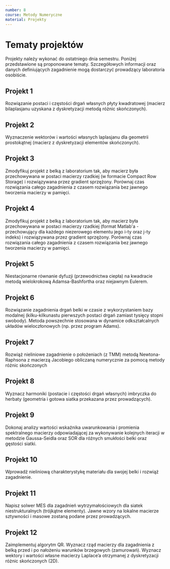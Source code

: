 ```yaml
---
number: 8
course: Metody Numeryczne
material: Projekty
---
```


# Tematy projektów

Projekty należy wykonać do ostatniego dnia semestru.
Poniżej przedstawione są proponowane tematy.
Szczegółowych informacji oraz danych definiujących zagadnienie mogą dostarczyć prowadzący laboratoria osobiście.

## Projekt 1
Rozwiązanie postaci i częstości drgań własnych płyty kwadratowej (macierz bilaplasjanu uzyskana z dyskretyzacji metodą różnic skończonych).

## Projekt 2
Wyznaczenie wektorów i wartości własnych laplasjanu dla geometrii prostokątnej (macierz z dyskretyzacji elementów skończonych).

## Projekt 3
Zmodyfikuj projekt z belką z laboratorium tak, aby macierz była przechowywana w postaci macierzy rzadkiej (w formacie Compact Row Storage) i rozwiązywana przez gradient sprzężony.
Porównaj czas rozwiązania całego zagadnienia z czasem rozwiązania bez jawnego tworzenia macierzy w pamięci.

## Projekt 4
Zmodyfikuj projekt z belką z laboratorium tak, aby macierz była przechowywana w postaci macierzy rzadkiej (format Matlab'a - przechowujący dla każdego niezerowego elementu jego i-ty oraz j-ty indeks) i rozwiązywana przez gradient sprzężony.
Porównaj czas rozwiązania całego zagadnienia z czasem rozwiązania bez jawnego tworzenia macierzy w pamięci.

## Projekt 5
Niestacjonarne równanie dyfuzji (przewodnictwa ciepła) na kwadracie metodą wielokrokową Adamsa-Bashfortha oraz niejawnym Eulerem.

## Projekt 6
Rozwiązanie zagadnienia drgań belki w czasie z wykorzystaniem bazy modalnej (kilku-kilkunastu pierwszych postaci drgań zamiast tysięcy stopni swobody).
Metoda powszechnie stosowana w dynamice odkształcalnych układów wieloczłonowych (np. przez program Adams).

## Projekt 7
Rozwiąż nieliniowe zagadnienie o położeniach (z TMM) metodą Newtona-Raphsona z macierzą Jacobiego obliczaną numerycznie za pomocą metody różnic skończonych

## Projekt 8
Wyznacz harmoniki (postacie i częstości drgań własnych) imbryczka do herbaty (geometria i gotowa siatka przekazana przez prowadzących).

## Projekt 9
Dokonaj analizy wartości wskaźnika uwarunkowania i promienia spektralnego macierzy odpowiadającej za wykonywanie kolejnych iteracji w metodzie Gaussa-Seidla oraz SOR dla różnych smukłości belki oraz gęstości siatki.

## Projekt 10
Wprowadź nieliniową charakterystykę materiału dla swojej belki i rozwiąż zagadnienie.

## Projekt 11
Napisz solwer MES dla zagadnień wytrzymałościowych dla siatek niestrukturalnych (trójkątne elementy).
Jawne wzory na lokalne macierze sztywności i masowe zostaną podane przez prowadzących.

## Projekt 12
Zaimplementuj algorytm QR.
Wyznacz rząd macierzy dla zagadnienia z belką przed i po nałożeniu warunków brzegowych (zamurowań).
Wyznacz wektory i wartości własne macierzy Laplace’a otrzymanej z dyskretyzacji różnic skończonych (2D).
